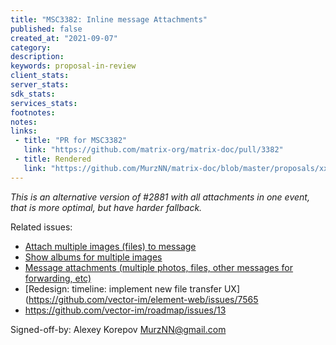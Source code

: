```yaml
---
title: "MSC3382: Inline message Attachments"
published: false
created_at: "2021-09-07"
category:
description:
keywords: proposal-in-review
client_stats:
server_stats:
sdk_stats:
services_stats:
footnotes:
notes:
links:
 - title: "PR for MSC3382"
   link: "https://github.com/matrix-org/matrix-doc/pull/3382"
 - title: Rendered
   link: "https://github.com/MurzNN/matrix-doc/blob/master/proposals/xxxx-message-attachments.md"
---
```


_This is an alternative version of #2881 with all attachments in one event, that is more optimal, but have harder fallback._

Related issues:
- [Attach multiple images (files) to message](https://github.com/vector-im/element-web/issues/6295)
- [Show albums for multiple images](https://github.com/vector-im/element-web/issues/5872)
- [Message attachments (multiple photos, files, other messages for forwarding, etc)](https://github.com/matrix-org/matrix-doc/issues/2289)
- [Redesign: timeline: implement new file transfer UX](https://github.com/vector-im/element-web/issues/7565
- https://github.com/vector-im/roadmap/issues/13

Signed-off-by: Alexey Korepov <MurzNN@gmail.com>
